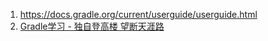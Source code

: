 

1. https://docs.gradle.org/current/userguide/userguide.html
2. [Gradle学习 - 独自登高楼 望断天涯路](https://blog.csdn.net/lastsweetop/column/info/18566)